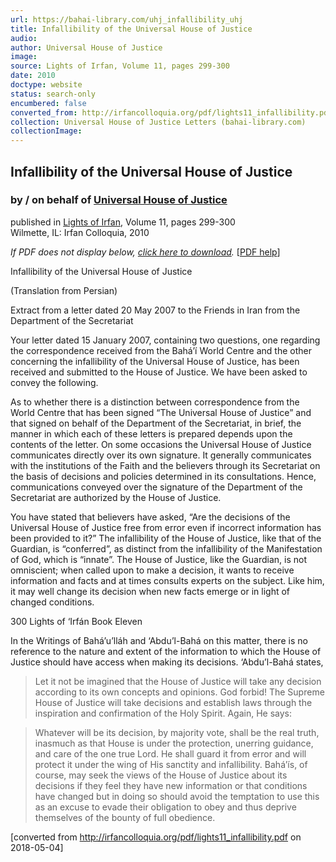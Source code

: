 ```yaml
---
url: https://bahai-library.com/uhj_infallibility_uhj
title: Infallibility of the Universal House of Justice
audio: 
author: Universal House of Justice
image: 
source: Lights of Irfan, Volume 11, pages 299-300
date: 2010
doctype: website
status: search-only
encumbered: false
converted_from: http://irfancolloquia.org/pdf/lights11_infallibility.pdf
collection: Universal House of Justice Letters (bahai-library.com)
collectionImage: 
---
```



## Infallibility of the Universal House of Justice

### by / on behalf of [Universal House of Justice](https://bahai-library.com/author/Universal+House+of+Justice)

published in [Lights of Irfan](http://bahai-library.com/lights_irfan_11), Volume 11, pages 299-300  
Wilmette, IL: Irfan Colloquia, 2010


_If PDF does not display below, [click here to download](http://irfancolloquia.org/pdf/lights11_infallibility.pdf)._ \[[PDF help](https://bahai-library.com/pdf/)\]




Infallibility of the Universal House of Justice

(Translation from Persian)

Extract from a letter dated 20 May 2007 to the Friends in Iran
from the Department of the Secretariat

Your letter dated 15 January 2007, containing two
questions, one regarding the correspondence received from the
Bahá’í World Centre and the other concerning the infallibility
of the Universal House of Justice, has been received and
submitted to the House of Justice. We have been asked to
convey the following.

As to whether there is a distinction between correspondence
from the World Centre that has been signed “The Universal
House of Justice” and that signed on behalf of the Department
of the Secretariat, in brief, the manner in which each of these
letters is prepared depends upon the contents of the letter. On
some occasions the Universal House of Justice communicates
directly over its own signature. It generally communicates with
the institutions of the Faith and the believers through its
Secretariat on the basis of decisions and policies determined in
its consultations. Hence, communications conveyed over the
signature of the Department of the Secretariat are authorized
by the House of Justice.

You have stated that believers have asked, “Are the decisions
of the Universal House of Justice free from error even if
incorrect information has been provided to it?” The
infallibility of the House of Justice, like that of the Guardian,
is “conferred”, as distinct from the infallibility of the
Manifestation of God, which is “innate”. The House of
Justice, like the Guardian, is not omniscient; when called upon
to make a decision, it wants to receive information and facts
and at times consults experts on the subject. Like him, it may
well change its decision when new facts emerge or in light of
changed conditions.

300                                       Lights of ‘Irfán Book Eleven

In the Writings of Bahá’u’lláh and ‘Abdu’l-Bahá on this
matter, there is no reference to the nature and extent of the
information to which the House of Justice should have access
when making its decisions. ‘Abdu’l-Bahá states,

> Let it not be imagined that the House of Justice will
> take any decision according to its own concepts and
> opinions. God forbid! The Supreme House of Justice
> will take decisions and establish laws through the
> inspiration and confirmation of the Holy Spirit.
Again, He says:

> Whatever will be its decision, by majority vote, shall be
> the real truth, inasmuch as that House is under the
> protection, unerring guidance, and care of the one true
> Lord. He shall guard it from error and will protect it
> under the wing of His sanctity and infallibility.
Bahá’ís, of course, may seek the views of the House of
Justice about its decisions if they feel they have new
information or that conditions have changed but in doing so
should avoid the temptation to use this as an excuse to evade
their obligation to obey and thus deprive themselves of the
bounty of full obedience.


[converted from http://irfancolloquia.org/pdf/lights11_infallibility.pdf on 2018-05-04]


